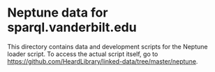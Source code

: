 # Neptune data for sparql.vanderbilt.edu

This directory contains data and development scripts for the Neptune loader script. To access the actual script itself, go to <https://github.com/HeardLibrary/linked-data/tree/master/neptune>.
